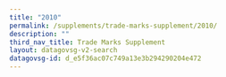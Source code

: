 ```yaml
---
title: "2010"
permalink: /supplements/trade-marks-supplement/2010/
description: ""
third_nav_title: Trade Marks Supplement
layout: datagovsg-v2-search
datagovsg-id: d_e5f36ac07c749a13e3b294290204e472
---
```

